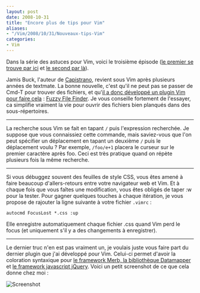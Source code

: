 ```yaml
---
layout: post
date: 2008-10-31
title: "Encore plus de tips pour Vim"
aliases:
- "/Vim/2008/10/31/Nouveaux-tips-Vim"
categories:
- Vim
---
```

Dans la série des astuces pour Vim, voici le troisième épisode ([le premier se trouve par ici](http://blog.menfin.info/post/2007/11/18/Tips-pour-Vim) et [le second par là](http://blog.menfin.info/post/2008/01/22/Nouveaux-tips-pour-vim)).

Jamis Buck, l'auteur de [Capistrano](http://www.capify.org/), revient sous Vim après plusieurs années de textmate.
La bonne nouvelle, c'est qu'il ne peut pas se passer de Cmd-T pour trouver des fichiers, et qu'[il a donc développé un plugin Vim pour faire cela](http://weblog.jamisbuck.org/2008/10/10/coming-home-to-vim) : [Fuzzy File Finder](http://github.com/jamis/fuzzy_file_finder/tree/master).
Je vous conseille fortement de l'essayer, ca simplifie vraiment la vie pour ouvrir des fichiers bien planqués dans des sous-répertoires.

----

La recherche sous Vim se fait en tapant `/` puis l'expression recherchée.
Je suppose que vous connaissiez cette commande, mais saviez-vous que l'on peut spécifier un déplacement en tapant un deuxième `/` puis le déplacement voulu ?
Par exemple, `/foo/e+1` placera le curseur sur le premier caractère après foo.
Ceci est très pratique quand on répète plusieurs fois la même recherche.

----

Si vous débuggez souvent des feuilles de style CSS, vous êtes amené à faire beaucoup d'allers-retours entre votre navigateur web et Vim.
Et à chaque fois que vous faîtes une modification, vous êtes obligés de taper <ESC>:w<CR> pour la tester.
Pour gagner quelques touches à chaque itération, je vous propose de rajouter la ligne suivante à votre fichier `.vimrc` :

```vim
autocmd FocusLost *.css :up
```

Elle enregistre automatiquement chaque fichier .css quand Vim perd le focus (et uniquement s'il y a des changements à enregistrer).

----

Le dernier truc n'en est pas vraiment un, je voulais juste vous faire part du dernier plugin que j'ai développé pour Vim.
Celui-ci permet d'avoir la coloration syntaxique pour [le framework Merb, la bibliothèque Datamapper](http://www.vim.org/scripts/script.php?script_id=2417) et [le framework javascript jQuery](http://www.vim.org/scripts/script.php?script_id=2416).
Voici un petit screenshot de ce que cela donne chez moi :

![Screenshot](http://blog.menfin.info/public/Gvim_merb_datamapper_jquery.png)
